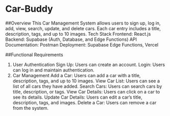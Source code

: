 # Car-Buddy
##Overview
This Car Management System allows users to sign up, log in, add, view, search, update, and delete cars. Each car entry includes a title, description, tags, and up to 10 images.
Tech Stack
Frontend: React.js
Backend: Supabase (Auth, Database, and Edge Functions)
API Documentation: Postman
Deployment: Supabase Edge Functions, Vercel

##Functional Requirements
1. User Authentication
Sign Up: Users can create an account.
Login: Users can log in and maintain authentication.
2. Car Management
Add a Car: Users can add a car with a title, description, tags, and up to 10 images.
View Car List: Users can see a list of all cars they have added.
Search Cars: Users can search cars by title, description, or tags.
View Car Details: Users can click on a car to see its details.
Update Car Details: Users can edit a car’s title, description, tags, and images.
Delete a Car: Users can remove a car from the system.

